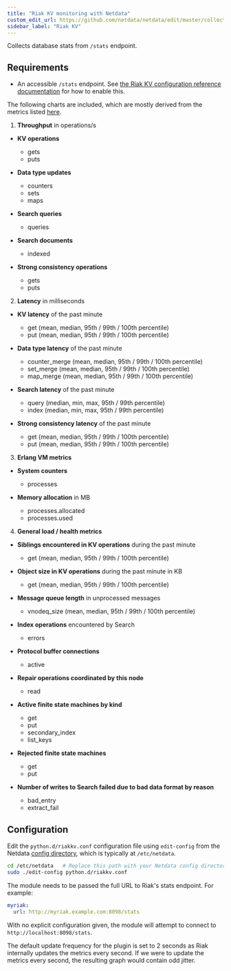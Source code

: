 ```yaml
---
title: "Riak KV monitoring with Netdata"
custom_edit_url: https://github.com/netdata/netdata/edit/master/collectors/python.d.plugin/riakkv/README.md
sidebar_label: "Riak KV"
---
```




Collects database stats from `/stats` endpoint.

## Requirements

-   An accessible `/stats` endpoint. See [the Riak KV configuration reference documentation](https://docs.riak.com/riak/kv/2.2.3/configuring/reference/#client-interfaces)
    for how to enable this.

The following charts are included, which are mostly derived from the metrics
listed
[here](https://docs.riak.com/riak/kv/latest/using/reference/statistics-monitoring/index.html#riak-metrics-to-graph).

1.  **Throughput** in operations/s

-   **KV operations**
    -   gets
    -   puts

-   **Data type updates**
    -   counters
    -   sets
    -   maps

-   **Search queries**
    -   queries

-   **Search documents**
    -   indexed

-   **Strong consistency operations**
    -   gets
    -   puts

2.  **Latency** in milliseconds

-   **KV latency** of the past minute
    -   get (mean, median, 95th / 99th / 100th percentile)
    -   put (mean, median, 95th / 99th / 100th percentile)

-   **Data type latency** of the past minute
    -   counter_merge (mean, median, 95th / 99th / 100th percentile)
    -   set_merge (mean, median, 95th / 99th / 100th percentile)
    -   map_merge (mean, median, 95th / 99th / 100th percentile)

-   **Search latency** of the past minute
    -   query (median, min, max, 95th / 99th percentile)
    -   index (median, min, max, 95th / 99th percentile)

-   **Strong consistency latency** of the past minute
    -   get (mean, median, 95th / 99th / 100th percentile)
    -   put (mean, median, 95th / 99th / 100th percentile)

3.  **Erlang VM metrics**

-   **System counters**
    -   processes

-   **Memory allocation** in MB
    -   processes.allocated
    -   processes.used

4.  **General load / health metrics**

-   **Siblings encountered in KV operations** during the past minute
    -   get (mean, median, 95th / 99th / 100th percentile)

-   **Object size in KV operations** during the past minute in KB
    -   get (mean, median, 95th / 99th / 100th percentile)

-   **Message queue length** in unprocessed messages
    -   vnodeq_size (mean, median, 95th / 99th / 100th percentile)

-   **Index operations** encountered by Search
    -   errors

-   **Protocol buffer connections**
    -   active

-   **Repair operations coordinated by this node**
    -   read

-   **Active finite state machines by kind**
    -   get
    -   put
    -   secondary_index
    -   list_keys

-   **Rejected finite state machines**
    -   get
    -   put

-   **Number of writes to Search failed due to bad data format by reason**
    -   bad_entry
    -   extract_fail

## Configuration

Edit the `python.d/riakkv.conf` configuration file using `edit-config` from the Netdata [config
directory](/docs/configure/nodes), which is typically at `/etc/netdata`.

```bash
cd /etc/netdata   # Replace this path with your Netdata config directory, if different
sudo ./edit-config python.d/riakkv.conf
```

The module needs to be passed the full URL to Riak's stats endpoint.
For example:

```yaml
myriak:
  url: http://myriak.example.com:8098/stats
```

With no explicit configuration given, the module will attempt to connect to
`http://localhost:8098/stats`.

The default update frequency for the plugin is set to 2 seconds as Riak
internally updates the metrics every second. If we were to update the metrics
every second, the resulting graph would contain odd jitter.


